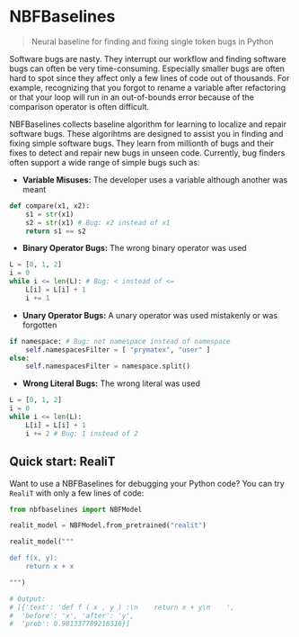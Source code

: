 # NBFBaselines
> Neural baseline for finding and fixing single token bugs in Python

Software bugs are nasty. They interrupt our workflow and finding software bugs can often be very time-consuming. Especially smaller bugs are often hard to spot since they affect only a few lines of code out of thousands. For example, recognizing that you forgot to rename a variable after refactoring or that your loop will run in an out-of-bounds error because of the comparison operator is often difficult.

NBFBaselines collects baseline algorithm for learning to localize and repair software bugs. These algorihtms are designed to assist you in finding and fixing simple software bugs. They learn from millionth of bugs and their fixes to detect and repair new bugs in unseen code. Currently, bug finders often support a wide range of simple bugs such as:
* **Variable Misuses:** The developer uses a variable although another was meant
```python
def compare(x1, x2):
    s1 = str(x1)
    s2 = str(x1) # Bug: x2 instead of x1
    return s1 == s2
```
* **Binary Operator Bugs:** The wrong binary operator was used
```python
L = [0, 1, 2]
i = 0
while i <= len(L): # Bug: < instead of <=
    L[i] = L[i] + 1
    i += 1
```
* **Unary Operator Bugs:** A unary operator was used mistakenly or was forgotten
```python
if namespace: # Bug: not namespace instead of namespace
    self.namespacesFilter = [ "prymatex", "user" ] 
else:
    self.namespacesFilter = namespace.split()
```
* **Wrong Literal Bugs:** The wrong literal was used
```python
L = [0, 1, 2]
i = 0
while i <= len(L): 
    L[i] = L[i] + 1
    i += 2 # Bug: 1 instead of 2
```

## Quick start: RealiT
Want to use a NBFBaselines for debugging your Python code? You can try `RealiT` with only a few lines of code:
```python
from nbfbaselines import NBFModel

realit_model = NBFModel.from_pretrained("realit")

realit_model("""

def f(x, y):
    return x + x

""")

# Output:
# [{'text': 'def f ( x , y ) :\n    return x + y\n    ',
#  'before': 'x', 'after': 'y',
#  'prob': 0.981337789216316}]

```

